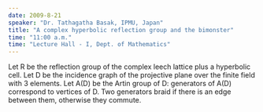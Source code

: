 ```yaml
---
date: 2009-8-21
speaker: "Dr. Tathagatha Basak, IPMU, Japan"
title: "A complex hyperbolic reflection group and the bimonster"
time: "11:00 a.m." 
time: "Lecture Hall - I, Dept. of Mathematics"
---
```

Let R be the reflection group of the complex leech lattice plus a hyperbolic cell. Let D be the incidence graph of the projective plane over the finite field with 3 elements. Let A(D) be the Artin group of D: generators of A(D) correspond to vertices of D. Two generators braid if there is an edge between them, otherwise they commute.
